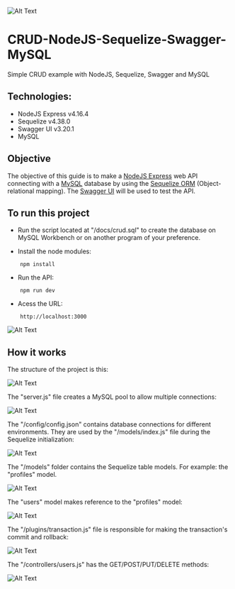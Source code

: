 ![Alt Text](/docs/titulo.JPG)

# CRUD-NodeJS-Sequelize-Swagger-MySQL

Simple CRUD example with NodeJS, Sequelize, Swagger and MySQL

## Technologies:

- NodeJS Express v4.16.4
- Sequelize v4.38.0
- Swagger UI v3.20.1
- MySQL

## Objective

The objective of this guide is to make a [NodeJS Express](https://expressjs.com/pt-br/) web API connecting with a [MySQL](https://dev.mysql.com/downloads/installer/) database by using the [Sequelize ORM](https://sequelize.org/) (Object-relational mapping). The [Swagger UI](https://swagger.io/tools/swagger-ui/) will be used to test the API.

## To run this project

- Run the script located at "/docs/crud.sql" to create the database on MySQL Workbench or on another program of your preference.

- Install the node modules:

```batch
    npm install
```

- Run the API:

```batch
    npm run dev
```

- Acess the URL:

```batch
    http://localhost:3000
```

![Alt Text](/docs/swagger.JPG)

## How it works

The structure of the project is this:

![Alt Text](/docs/node01.JPG)

The "server.js" file creates a MySQL pool to allow multiple connections:

![Alt Text](/docs/node02.JPG)

The "/config/config.json" contains database connections for different environments. They are used by the "/models/index.js" file during the Sequelize initialization:

![Alt Text](/docs/node03.JPG)

The "/models" folder contains the Sequelize table models. For example: the "profiles" model.

![Alt Text](/docs/node04.JPG)

The "users" model makes reference to the "profiles" model:

![Alt Text](/docs/node05.JPG)

The "/plugins/transaction.js" file is responsible for making the transaction's commit and rollback:

![Alt Text](/docs/node06.JPG)

The "/controllers/users.js" has the GET/POST/PUT/DELETE methods:

![Alt Text](/docs/node07.JPG)
